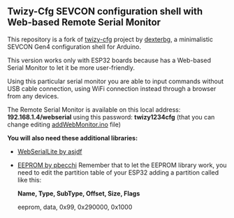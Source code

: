 ## Twizy-Cfg SEVCON configuration shell with Web-based Remote Serial Monitor ##
This repository is a fork of [twizy-cfg](https://github.com/dexterbg/Twizy-Cfg) project by [dexterbg](https://github.com/dexterbg), a minimalistic SEVCON Gen4 configuration shell for Arduino.

This version works only with ESP32 boards because has a Web-based Serial Monitor to let it be more user-friendly.

Using this particular serial monitor you are able to input commands without USB cable connection, using WiFi connection instead through a browser from any devices.

The Remote Serial Monitor is available on this local address: **192.168.1.4/webserial** using this password: **twizy1234cfg** (that you can change editing [addWebMonitor.ino]() file)

**You will also need these additional libraries:**

* [WebSerialLite by asjdf](https://github.com/asjdf/WebSerialLite)
* [EEPROM by pbecchi](https://github.com/pbecchi/arduino-esp32/tree/EEprom_library/libraries/EEPROM)
  Remember that to let the EEPROM library work, you need to edit the partition table of your ESP32 adding a partition called like this:
  
  **Name,   Type, SubType, Offset,    Size,   Flags**
  
  eeprom,   data, 0x99,    0x290000,  0x1000
